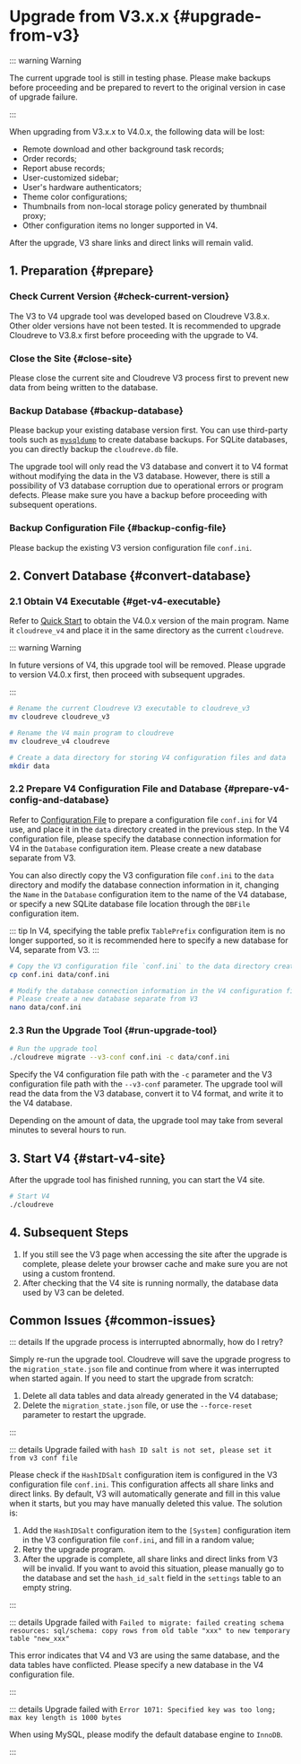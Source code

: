 # Upgrade from V3.x.x {#upgrade-from-v3}

::: warning Warning

The current upgrade tool is still in testing phase. Please make backups before proceeding and be prepared to revert to the original version in case of upgrade failure.

:::

When upgrading from V3.x.x to V4.0.x, the following data will be lost:

- Remote download and other background task records;
- Order records;
- Report abuse records;
- User-customized sidebar;
- User's hardware authenticators;
- Theme color configurations;
- Thumbnails from non-local storage policy generated by thumbnail proxy;
- Other configuration items no longer supported in V4.

After the upgrade, V3 share links and direct links will remain valid.

## 1. Preparation {#prepare}

### Check Current Version {#check-current-version}

The V3 to V4 upgrade tool was developed based on Cloudreve V3.8.x. Other older versions have not been tested. It is recommended to upgrade Cloudreve to V3.8.x first before proceeding with the upgrade to V4.

### Close the Site {#close-site}

Please close the current site and Cloudreve V3 process first to prevent new data from being written to the database.

### Backup Database {#backup-database}

Please backup your existing database version first. You can use third-party tools such as [`mysqldump`](https://dev.mysql.com/doc/refman/8.0/en/mysqldump.html) to create database backups. For SQLite databases, you can directly backup the `cloudreve.db` file.

The upgrade tool will only read the V3 database and convert it to V4 format without modifying the data in the V3 database. However, there is still a possibility of V3 database corruption due to operational errors or program defects. Please make sure you have a backup before proceeding with subsequent operations.

### Backup Configuration File {#backup-config-file}

Please backup the existing V3 version configuration file `conf.ini`.

## 2. Convert Database {#convert-database}

### 2.1 Obtain V4 Executable {#get-v4-executable}

Refer to [Quick Start](../overview/quickstart) to obtain the V4.0.x version of the main program. Name it `cloudreve_v4` and place it in the same directory as the current `cloudreve`.

::: warning Warning

In future versions of V4, this upgrade tool will be removed. Please upgrade to version V4.0.x first, then proceed with subsequent upgrades.

:::

```bash
# Rename the current Cloudreve V3 executable to cloudreve_v3
mv cloudreve cloudreve_v3

# Rename the V4 main program to cloudreve
mv cloudreve_v4 cloudreve

# Create a data directory for storing V4 configuration files and data
mkdir data
```

### 2.2 Prepare V4 Configuration File and Database {#prepare-v4-config-and-database}

Refer to [Configuration File](../overview/configure) to prepare a configuration file `conf.ini` for V4 use, and place it in the `data` directory created in the previous step. In the V4 configuration file, please specify the database connection information for V4 in the `Database` configuration item. Please create a new database separate from V3.

You can also directly copy the V3 configuration file `conf.ini` to the `data` directory and modify the database connection information in it, changing the `Name` in the `Database` configuration item to the name of the V4 database, or specify a new SQLite database file location through the `DBFile` configuration item.

::: tip
In V4, specifying the table prefix `TablePrefix` configuration item is no longer supported, so it is recommended here to specify a new database for V4, separate from V3.
:::

```bash
# Copy the V3 configuration file `conf.ini` to the data directory created in the previous step
cp conf.ini data/conf.ini

# Modify the database connection information in the V4 configuration file
# Please create a new database separate from V3
nano data/conf.ini
```

### 2.3 Run the Upgrade Tool {#run-upgrade-tool}

```bash
# Run the upgrade tool
./cloudreve migrate --v3-conf conf.ini -c data/conf.ini
```

Specify the V4 configuration file path with the `-c` parameter and the V3 configuration file path with the `--v3-conf` parameter. The upgrade tool will read the data from the V3 database, convert it to V4 format, and write it to the V4 database.

Depending on the amount of data, the upgrade tool may take from several minutes to several hours to run.

## 3. Start V4 {#start-v4-site}

After the upgrade tool has finished running, you can start the V4 site.

```bash
# Start V4
./cloudreve
```

## 4. Subsequent Steps

1. If you still see the V3 page when accessing the site after the upgrade is complete, please delete your browser cache and make sure you are not using a custom frontend.
2. After checking that the V4 site is running normally, the database data used by V3 can be deleted.

## Common Issues {#common-issues}

::: details If the upgrade process is interrupted abnormally, how do I retry?

Simply re-run the upgrade tool. Cloudreve will save the upgrade progress to the `migration_state.json` file and continue from where it was interrupted when started again. If you need to start the upgrade from scratch:

1. Delete all data tables and data already generated in the V4 database;
2. Delete the `migration_state.json` file, or use the `--force-reset` parameter to restart the upgrade.

:::

::: details Upgrade failed with `hash ID salt is not set, please set it from v3 conf file`

Please check if the `HashIDSalt` configuration item is configured in the V3 configuration file `conf.ini`. This configuration affects all share links and direct links. By default, V3 will automatically generate and fill in this value when it starts, but you may have manually deleted this value. The solution is:

1. Add the `HashIDSalt` configuration item to the `[System]` configuration item in the V3 configuration file `conf.ini`, and fill in a random value;
2. Retry the upgrade program.
3. After the upgrade is complete, all share links and direct links from V3 will be invalid. If you want to avoid this situation, please manually go to the database and set the `hash_id_salt` field in the `settings` table to an empty string.

:::

::: details Upgrade failed with `Failed to migrate: failed creating schema resources: sql/schema: copy rows from old table "xxx" to new temporary table "new_xxx"`

This error indicates that V4 and V3 are using the same database, and the data tables have conflicted. Please specify a new database in the V4 configuration file.

:::

::: details Upgrade failed with `Error 1071: Specified key was too long; max key length is 1000 bytes`

When using MySQL, please modify the default database engine to `InnoDB`.

:::

